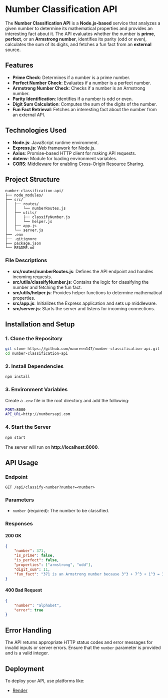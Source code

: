 # Number Classification API

The **Number Classification API** is a **Node.js-based** service that analyzes a given number to determine its mathematical properties and provides an interesting fact about it. The API evaluates whether the number is **prime**, **perfect**, or an **Armstrong number**, identifies its parity (odd or even), calculates the sum of its digits, and fetches a fun fact from an **external** source.

## Features
- **Prime Check**: Determines if a number is a prime number.
- **Perfect Number Check**: Evaluates if a number is a perfect number.
- **Armstrong Number Check**: Checks if a number is an Armstrong number.
- **Parity Identification**: Identifies if a number is odd or even.
- **Digit Sum Calculation**: Computes the sum of the digits of the number.
- **Fun Fact Retrieval**: Fetches an interesting fact about the number from an external API.

## Technologies Used
- **Node.js**: JavaScript runtime environment.
- **Express.js**: Web framework for Node.js.
- **Axios**: Promise-based HTTP client for making API requests.
- **dotenv**: Module for loading environment variables.
- **CORS**: Middleware for enabling Cross-Origin Resource Sharing.

## Project Structure
```
number-classification-api/
├── node_modules/
├── src/
│   ├── routes/
│   │   └── numberRoutes.js
│   ├── utils/
│   │   ├── classifyNumber.js
│   │   └── helper.js
│   ├── app.js
│   └── server.js
├── .env
├── .gitignore
├── package.json
└── README.md
```
### File Descriptions
- **src/routes/numberRoutes.js**: Defines the API endpoint and handles incoming requests.
- **src/utils/classifyNumber.js**: Contains the logic for classifying the number and fetching the fun fact.
- **src/utils/helper.js**: Provides helper functions to determine mathematical properties.
- **src/app.js**: Initializes the Express application and sets up middleware.
- **src/server.js**: Starts the server and listens for incoming connections.

## Installation and Setup

### 1. Clone the Repository
```sh
git clone https://github.com/maureen147/number-classification-api.git
cd number-classification-api
```

### 2. Install Dependencies
```sh
npm install
```

### 3. Environment Variables
Create a `.env` file in the root directory and add the following:
```sh
PORT=8000
API_URL=http://numbersapi.com
```

### 4. Start the Server
```sh
npm start
```
The server will run on **http://localhost:8000**.

## API Usage
### Endpoint
```
GET /api/classify-number?number=<number>
```

### Parameters
- `number` (required): The number to be classified.

### Responses
#### 200 OK
```json
{
    "number": 371,
    "is_prime": false,
    "is_perfect": false,
    "properties": ["armstrong", "odd"],
    "digit_sum": 11,
    "fun_fact": "371 is an Armstrong number because 3^3 + 7^3 + 1^3 = 371"
}
```
#### 400 Bad Request
```json
{
    "number": "alphabet",
    "error": true
}
```

## Error Handling
The API returns appropriate HTTP status codes and error messages for invalid inputs or server errors. Ensure that the `number` parameter is provided and is a valid integer.

## Deployment
To deploy your API, use platforms like:
- [Render](https://render.com/)


